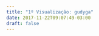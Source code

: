 ```yaml
---
title: "1º Visualização: gudyga"
date: 2017-11-22T09:07:49-03:00
draft: false
---
```


<!--more-->


<div id="vis" width=300></div>

<script src="https://cdnjs.cloudflare.com/ajax/libs/vega/3.0.7/vega.js"></script>
<script src="https://cdnjs.cloudflare.com/ajax/libs/vega-lite/2.0.1/vega-lite.js"></script>
<script src="https://cdnjs.cloudflare.com/ajax/libs/vega-embed/3.0.0-rc7/vega-embed.js"></script>
<script>
    const spec = {
    "$schema": "https://vega.github.io/schema/vega-lite/v2.json",
  "data": {
    "url": "https://api.insa.gov.br/reservatorios/12172/monitoramento",
    "format": {
      "type": "json",
      "property": "volumes"
    }
  },
  "mark": "bar",
  "encoding": {
    "x": {
      "timeUnit": "yearmonth",
      "field": "DataInformacao",
      "type": "temporal",
      "axis": {
        "title": "Mês/Ano"
      }
    },
    "y": {
      "aggregate": "mean",
      "field": "VolumePercentual",
      "type": "quantitative",
      "axis": {
        "title": "Volume Percentual (%)"
      }
    }
  }

     };
  	vegaEmbed('#vis', spec).catch(console.warn);
</script>




